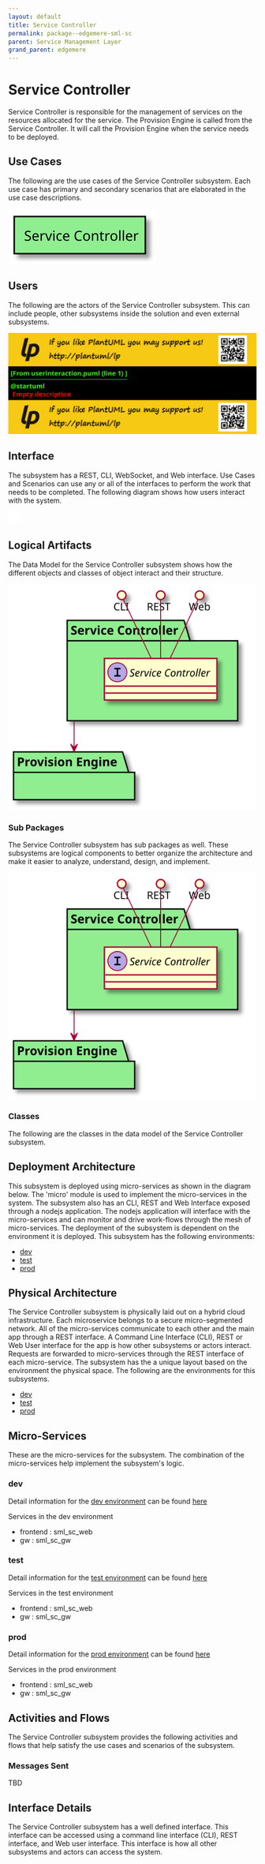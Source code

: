 ```yaml
---
layout: default
title: Service Controller
permalink: package--edgemere-sml-sc
parent: Service Management Layer
grand_parent: edgemere
---
```

# Service Controller

Service Controller is responsible for the management of services on the resources allocated for the service. The Provision Engine is called from the Service Controller. It will call the Provision Engine when the service needs to be deployed.



## Use Cases

The following are the use cases of the Service Controller subsystem. Each use case has primary and secondary scenarios
that are elaborated in the use case descriptions.



![UseCase Diagram](./usecases.svg)

## Users

The following are the actors of the Service Controller subsystem. This can include people, other subsystems 
inside the solution and even external subsystems. 



![User Interaction](./userinteraction.svg)

## Interface

The subsystem has a REST, CLI, WebSocket, and Web interface. Use Cases and Scenarios can use any or all
of the interfaces to perform the work that needs to be completed. The following  diagram shows how
users interact with the system.

![Scenario Mappings Diagram](./scenariomapping.svg)



## Logical Artifacts

The Data Model for the  Service Controller subsystem shows how the different objects and classes of object interact
and their structure.

![Sub Package Diagram](./subpackage.svg)

### Sub Packages

The Service Controller subsystem has sub packages as well. These subsystems are logical components to better
organize the architecture and make it easier to analyze, understand, design, and implement.



![Logical Diagram](./logical.svg)

### Classes

The following are the classes in the data model of the Service Controller subsystem.




## Deployment Architecture

This subsystem is deployed using micro-services as shown in the diagram below. The 'micro' module is
used to implement the micro-services in the system. The subsystem also has an CLI, REST and Web Interface
exposed through a nodejs application. The nodejs application will interface with the micro-services and
can monitor and drive work-flows through the mesh of micro-services. The deployment of the subsystem is 
dependent on the environment it is deployed. This subsystem has the following environments:
* [dev](environment--edgemere-sml-sc-dev)
* [test](environment--edgemere-sml-sc-test)
* [prod](environment--edgemere-sml-sc-prod)



## Physical Architecture

The Service Controller subsystem is physically laid out on a hybrid cloud infrastructure. Each microservice belongs
to a secure micro-segmented network. All of the micro-services communicate to each other and the main app through a
REST interface. A Command Line Interface (CLI), REST or Web User interface for the app is how other subsystems or actors 
interact. Requests are forwarded to micro-services through the REST interface of each micro-service. The subsystem has
the a unique layout based on the environment the physical space. The following are the environments for this
subsystems.
* [dev](environment--edgemere-sml-sc-dev)
* [test](environment--edgemere-sml-sc-test)
* [prod](environment--edgemere-sml-sc-prod)


## Micro-Services

These are the micro-services for the subsystem. The combination of the micro-services help implement
the subsystem's logic.


### dev

Detail information for the [dev environment](environment--edgemere-sml-sc-dev)
can be found [here](environment--edgemere-sml-sc-dev)

Services in the dev environment

* frontend : sml_sc_web
* gw : sml_sc_gw


### test

Detail information for the [test environment](environment--edgemere-sml-sc-test)
can be found [here](environment--edgemere-sml-sc-test)

Services in the test environment

* frontend : sml_sc_web
* gw : sml_sc_gw


### prod

Detail information for the [prod environment](environment--edgemere-sml-sc-prod)
can be found [here](environment--edgemere-sml-sc-prod)

Services in the prod environment

* frontend : sml_sc_web
* gw : sml_sc_gw


## Activities and Flows
The Service Controller subsystem provides the following activities and flows that help satisfy the use
cases and scenarios of the subsystem.




### Messages Sent

TBD

## Interface Details
The Service Controller subsystem has a well defined interface. This interface can be accessed using a
command line interface (CLI), REST interface, and Web user interface. This interface is how all other
subsystems and actors can access the system.


